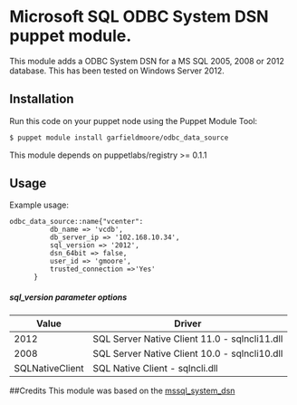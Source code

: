 # Microsoft SQL ODBC System DSN puppet module.

This module adds a ODBC System DSN for a MS SQL 2005, 2008 or 2012 database. This has been tested on Windows Server 2012.  

## Installation

Run this code on your puppet node using the Puppet Module Tool:

```bash
$ puppet module install garfieldmoore/odbc_data_source
```
This module depends on puppetlabs/registry >= 0.1.1

## Usage
Example usage:

```puppet
odbc_data_source::name{"vcenter":
          db_name => 'vcdb',
          db_server_ip => '102.168.10.34',
          sql_version => '2012',
          dsn_64bit => false,
          user_id => 'gmoore',
          trusted_connection =>'Yes'
      }
```

##### sql_version parameter options

| Value  | Driver |
| ------------- | ------------- |
| 2012 | SQL Server Native Client 11.0 - sqlncli11.dll |
| 2008 | SQL Server Native Client 10.0 - sqlncli10.dll |
| SQLNativeClient | SQL Native Client - sqlncli.dll |

##Credits
This module was based on the [mssql_system_dsn](https://forge.puppet.com/creativeview/mssql_system_dsn)
